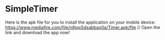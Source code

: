 # SimpleTimer
Here is the apk file for you to install the application on your mobile device:
https://www.mediafire.com/file/n8jqx5dxabbao0a/Timer.apk/file // Open the link and download the app now!
